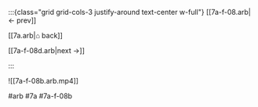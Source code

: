 :::{class="grid grid-cols-3 justify-around text-center w-full"}
[[7a-f-08.arb|← prev]]

[[7a.arb|⌂ back]]

[[7a-f-08d.arb|next →]]

:::

![[7a-f-08b.arb.mp4]]

#arb #7a #7a-f-08b

